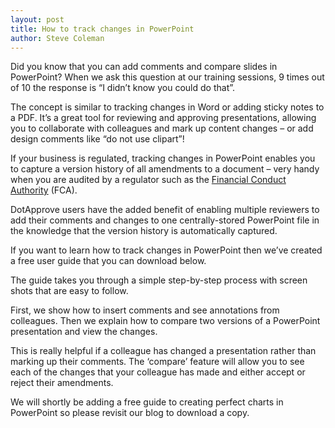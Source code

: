 ```yaml
---
layout: post
title: How to track changes in PowerPoint
author: Steve Coleman
---
```

Did you know that you can add comments and compare slides in PowerPoint? When
we ask this question at our training sessions, 9 times out of 10 the response
is “I didn’t know you could do that”.
<!--more-->
The concept is similar to tracking changes in Word or adding sticky notes to a
PDF. It’s a great tool for reviewing and approving presentations, allowing you
to collaborate with colleagues and mark up content changes – or add design
comments like “do not use clipart”!

If your business is regulated, tracking changes in PowerPoint enables you to
capture a version history of all amendments to a document – very handy when you
are audited by a regulator such as the
[Financial Conduct Authority](http://www.fca.org.uk/firms/being-regulated/financial-promotions)
(FCA).

DotApprove users have the added benefit of enabling multiple reviewers to add
their comments and changes to one centrally-stored PowerPoint file in the
knowledge that the version history is automatically captured.

If you want to learn how to track changes in PowerPoint then we’ve created a
free user guide that you can download below.

The guide takes you through a simple step-by-step process with screen shots
that are easy to follow.

First, we show how to insert comments and see annotations from colleagues. Then
we explain how to compare two versions of a PowerPoint presentation and view
the changes.

This is really helpful if a colleague has changed a presentation rather than
marking up their comments. The ‘compare’ feature will allow you to see each of
the changes that your colleague has made and either accept or reject their
amendments.

We will shortly be adding a free guide to creating perfect charts in PowerPoint
so please revisit our blog to download a copy.
